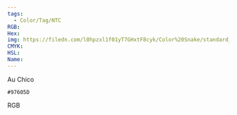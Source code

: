 ```yaml
---
tags:
  - Color/Tag/NTC
RGB:
Hex:
img: https://filedn.com/l0hpzxl1f01yT7GHxtF8cyk/Color%20Snake/standard_csv_to_svg/%23/97605D.svg
CMYK:
HSL:
Name:
---
```

Au Chico
```palette
#97605D
```
RGB
